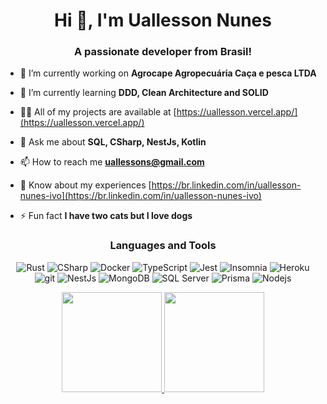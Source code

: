 <h1 align="center">Hi 👋, I'm Uallesson Nunes</h1>
<h3 align="center">A passionate developer from Brasil!</h3>

- 🔭 I’m currently working on **Agrocape Agropecuária Caça e pesca LTDA**

- 🌱 I’m currently learning **DDD, Clean Architecture and SOLID**

- 👨‍💻 All of my projects are available at [https://uallesson.vercel.app/](https://uallesson.vercel.app/)

- 💬 Ask me about **SQL, CSharp, NestJs, Kotlin**

- 📫 How to reach me **uallessons@gmail.com**

- 📄 Know about my experiences [https://br.linkedin.com/in/uallesson-nunes-ivo](https://br.linkedin.com/in/uallesson-nunes-ivo)

- ⚡ Fun fact **I have two cats but I love dogs**

<h3 align="center">Languages and Tools</h3>

<p align="center">
  <img alt="Rust" src="https://img.shields.io/badge/-Rust-a89332?style=flat-square&logo=rust&logoColor=white" />
  <img alt="CSharp" src="https://img.shields.io/badge/-CSharp-34d944?style=flat-square&logo=csharp&logoColor=white" />
  <img alt="Docker" src="https://img.shields.io/badge/-Docker-46a2f1?style=flat-square&logo=docker&logoColor=white" />
  <img alt="TypeScript" src="https://img.shields.io/badge/-TypeScript-007ACC?style=flat-square&logo=typescript&logoColor=white" />
  <img alt="Jest" src="https://img.shields.io/badge/-Jest-8f115a?style=flat-square&logo=jest&logoColor=white" />
  <img alt="Insomnia" src="https://img.shields.io/badge/-Insomnia-5849BE?style=flat-square&logo=insomnia&logoColor=white" />
  <img alt="Heroku" src="https://img.shields.io/badge/-Heroku-430098?style=flat-square&logo=heroku&logoColor=white" />
  <img alt="git" src="https://img.shields.io/badge/-Git-F05032?style=flat-square&logo=git&logoColor=white" />
  <img alt="NestJs" src="https://img.shields.io/badge/-NestJs-ea2845?style=flat-square&logo=nestjs&logoColor=white" />
  <img alt="MongoDB" src="https://img.shields.io/badge/-MongoDB-13aa52?style=flat-square&logo=mongodb&logoColor=white" />
  <img alt="SQL Server" src="https://img.shields.io/badge/-SQL%20Server-121e61?style=flat-square&logo=microsoft-sql-server&logoColor=white" />
  <img alt="Prisma" src="https://img.shields.io/badge/-Prisma-596de3?style=flat-square&logo=prisma&logoColor=white" />
  <img alt="Nodejs" src="https://img.shields.io/badge/-Nodejs-43853d?style=flat-square&logo=Node.js&logoColor=white" />
</p>

<p align="center">
<a href="https://github.com/Uallessonivo">
  <img height="160em" src="https://github-readme-stats-eight-theta.vercel.app/api?username=Uallessonivo&show_icons=true&theme=dark&include_all_commits=true&count_private=true"/>
 <img height="160em" src="https://github-readme-stats-eight-theta.vercel.app/api/top-langs/?username=Uallessonivo&layout=compact&langs_count=8&theme=dark&hide=html,css,handlebars,scss"/>
</a>
</p>
